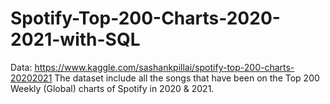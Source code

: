 # Spotify-Top-200-Charts-2020-2021-with-SQL

Data: <https://www.kaggle.com/sashankpillai/spotify-top-200-charts-20202021>
The dataset include all the songs that have been on the Top 200 Weekly (Global) charts of Spotify in 2020 & 2021. 
